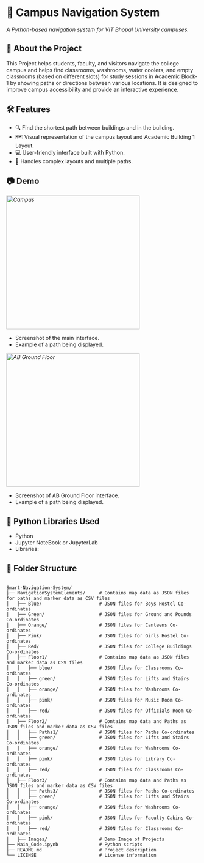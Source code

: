 <h1>🏫 Campus Navigation System</h1>
<p><em>A Python-based navigation system for VIT Bhopal University campuses.</em></p>

<h2>🚀 About the Project</h2>
<p>
This Project helps students, faculty, and visitors navigate the college campus and helps find classrooms, washrooms, water coolers, and empty classrooms (based on different slots) for study sessions in Academic Block-1 by showing paths or directions between various locations. It is designed to improve campus accessibility and provide an interactive experience.
</p>

<h2>🛠️ Features</h2>
<ul>
  <li>🔍 Find the shortest path between buildings and in the building.</li>
  <li>🗺️ Visual representation of the campus layout and Academic Building 1 Layout.</li>
  <li>💻 User-friendly interface built with Python.</li>
  <li>🚪 Handles complex layouts and multiple paths.</li>
</ul>

<h2>📷 Demo</h2>
<p><em>
  <img src="NavigationSystemElements/Images/Campus.jpg" width="350" title="Campus">
</em></p>
<ul>
  <li>Screenshot of the main interface.</li>
  <li>Example of a path being displayed.</li>
</ul>
<p><em>
  <img src="NavigationSystemElements/Images/ABGroundFloor.jpg" width="350" title="AB Ground Floor">
</em></p>
<ul>
  <li>Screenshot of AB Ground Floor interface.</li>
  <li>Example of a path being displayed.</li>
</ul>
<h2>🛑 Python Libraries Used</h2>
<ul>
  <li>Python</li>
  <li>Jupyter NoteBook or JupyterLab</li>
  <li>Libraries:</li>
</ul>

<h2>📂 Folder Structure</h2>
<pre>
<code>
Smart-Navigation-System/  
├── NavigationSystemElements/     # Contains map data as JSON files for paths and marker data as CSV files
│   ├── Blue/                     # JSON files for Boys Hostel Co-ordinates
│   ├── Green/                    # JSON files for Ground and Pounds Co-ordinates
│   ├── Orange/                   # JSON files for Canteens Co-ordinates
│   ├── Pink/                     # JSON files for Girls Hostel Co-ordinates
│   ├── Red/                      # JSON files for College Buildings Co-ordinates
│   ├── Floor1/                   # Contains map data as JSON files and marker data as CSV files
│   │   ├── blue/                 # JSON files for Classrooms Co-ordinates
│   │   ├── green/                # JSON files for Lifts and Stairs Co-ordinates
│   │   ├── orange/               # JSON files for Washrooms Co-ordinates
│   │   ├── pink/                 # JSON files for Music Room Co-ordinates
│   │   ├── red/                  # JSON files for Officials Room Co-ordinates
│   ├── Floor2/                   # Contains map data and Paths as JSON files and marker data as CSV files
│   │   ├── Paths1/               # JSON files for Paths Co-ordinates
│   │   ├── green/                # JSON files for Lifts and Stairs Co-ordinates
│   │   ├── orange/               # JSON files for Washrooms Co-ordinates
│   │   ├── pink/                 # JSON files for Library Co-ordinates
│   │   ├── red/                  # JSON files for Classrooms Co-ordinates
│   ├── Floor3/                   # Contains map data and Paths as JSON files and marker data as CSV files
│   │   ├── Paths3/               # JSON files for Paths Co-ordinates
│   │   ├── green/                # JSON files for Lifts and Stairs Co-ordinates
│   │   ├── orange/               # JSON files for Washrooms Co-ordinates
│   │   ├── pink/                 # JSON files for Faculty Cabins Co-ordinates
│   │   ├── red/                  # JSON files for Classrooms Co-ordinates
│   ├── Images/                   # Demo Image of Projects
├── Main_Code.ipynb               # Python scripts  
├── README.md                     # Project description  
└── LICENSE                       # License information
</code>
</pre>
